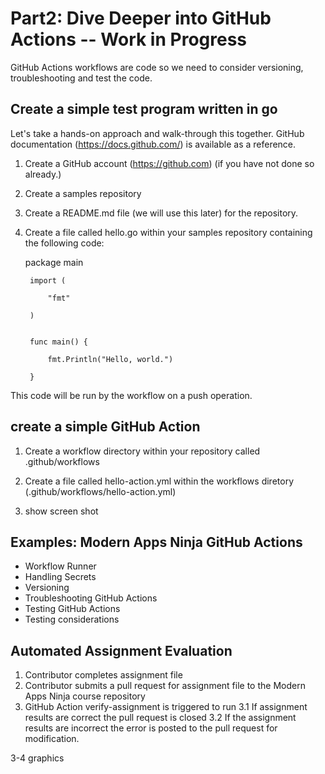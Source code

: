 # Part2: Dive Deeper into GitHub Actions -- Work in Progress
GitHub Actions workflows are code so we need to consider versioning, troubleshooting and test the code. 



## Create a simple test program written in go
Let's take a hands-on approach and walk-through this together. GitHub documentation (https://docs.github.com/) is available as a reference.

1. Create a GitHub account (https://github.com) (if you have not done so already.)

2. Create a samples repository 

2. Create a README.md file (we will use this later) for the repository.

3. Create a file called hello.go within your samples repository containing the following code:

   	package main

		import (

			"fmt"

		)


		func main() {

			fmt.Println("Hello, world.")

		}

This code will be run by the workflow on a push operation.

## create a simple GitHub Action
1. Create a workflow directory within your repository called .github/workflows

1. Create a file called hello-action.yml within the workflows diretory (.github/workflows/hello-action.yml)

1. show screen shot 



## Examples: Modern Apps Ninja GitHub Actions
* Workflow Runner
* Handling Secrets
* Versioning
* Troubleshooting GitHub Actions
* Testing GitHub Actions
* Testing considerations


## Automated Assignment Evaluation
1. Contributor completes assignment file
2. Contributor submits a pull request for assignment file to the Modern Apps Ninja course repository
3. GitHub Action verify-assignment is triggered to run
3.1 If assignment results are correct the pull request is closed
3.2 If the assignment results are incorrect the error is posted to the pull request for modification.

3-4 graphics


